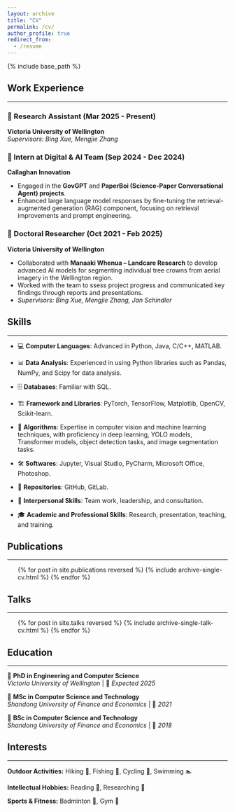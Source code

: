 ```yaml
---
layout: archive
title: "CV"
permalink: /cv/
author_profile: true
redirect_from:
  - /resume
---
```


{% include base_path %}


## Work Experience
---
### 📌 Research Assistant (Mar 2025 - Present)  
**Victoria University of Wellington**  
*Supervisors: Bing Xue, Mengjie Zhang*



### 📌 Intern at Digital & AI Team (Sep 2024 - Dec 2024)  
**Callaghan Innovation**  
- Engaged in the **GovGPT** and **PaperBoi (Science-Paper Conversational Agent) projects**.
- Enhanced large language model responses by fine-tuning the retrieval-augmented generation (RAG) component, focusing on retrieval improvements and prompt engineering.  


### 📌 Doctoral Researcher (Oct 2021 - Feb 2025)  
**Victoria University of Wellington**  
- Collaborated with **Manaaki Whenua – Landcare Research** to develop advanced AI models for segmenting individual tree crowns from aerial imagery in the Wellington region.  
- Worked with the team to ssess project progress and communicated key findings through reports and presentations.  
- *Supervisors: Bing Xue, Mengjie Zhang, Jan Schindler*

 
## Skills  
---

- 💻 **Computer Languages**: Advanced in Python, Java, C/C++, MATLAB.  

- 📊 **Data Analysis**: Experienced in using Python libraries such as Pandas, NumPy, and Scipy for data analysis.  

- 🗄 **Databases**: Familiar with SQL.  

- 🏗 **Framework and Libraries**: PyTorch, TensorFlow, Matplotlib, OpenCV, Scikit-learn.  

- 🤖 **Algorithms**: Expertise in computer vision and machine learning techniques, with proficiency in deep learning, YOLO models, Transformer models, object detection tasks, and image segmentation tasks.  

- 🛠 **Softwares**: Jupyter, Visual Studio, PyCharm, Microsoft Office, Photoshop.  

- 🔗 **Repositories**: GitHub, GitLab.  

- 🤝 **Interpersonal Skills**: Team work, leadership, and consultation.  

- 🎓 **Academic and Professional Skills**: Research, presentation, teaching, and training.  


## Publications
---
  <ul>{% for post in site.publications reversed %}
    {% include archive-single-cv.html %}
  {% endfor %}</ul>
  
 
## Talks
---
  <ul>{% for post in site.talks reversed %}
    {% include archive-single-talk-cv.html  %}
  {% endfor %}</ul>

## Education  
---

📌 **PhD in Engineering and Computer Science**  
 *Victoria University of Wellington* | 🎯 *Expected 2025*  

📌 **MSc in Computer Science and Technology**  
 *Shandong University of Finance and Economics* | 🎯 *2021*  

📌 **BSc in Computer Science and Technology**  
 *Shandong University of Finance and Economics* | 🎯 *2018*  


## Interests  
---

**Outdoor Activities:** Hiking 🚶, Fishing 🎣, Cycling 🚴, Swimming 🏊  

**Intellectual Hobbies:** Reading 📖, Researching 🧠  

**Sports & Fitness:** Badminton 🏸, Gym 💪  


